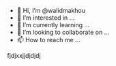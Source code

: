- 👋 Hi, I’m @walidmakhou
- 👀 I’m interested in ...
- 🌱 I’m currently learning ...
- 💞️ I’m looking to collaborate on ...
- 📫 How to reach me ...

<!---
walidmakhou/walidmakhou is a ✨ special ✨ repository because its `README.md` (this file) appears on your GitHub profile.
You can click the Preview link to take a look at your changes.
--->
fjdjxxjjdjdjdj
